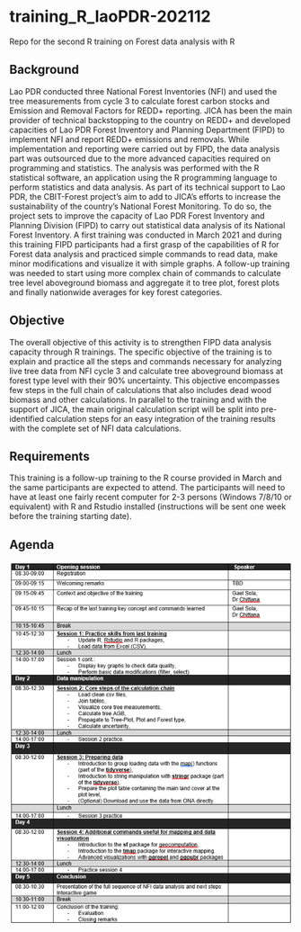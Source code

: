 # training_R_laoPDR-202112

Repo for the second R training on Forest data analysis with R

## Background 

Lao PDR conducted three National Forest Inventories (NFI) and used the tree measurements from cycle 3 to calculate forest carbon stocks and Emission and Removal Factors for REDD+ reporting. JICA has been the main provider of technical backstopping to the country on REDD+ and developed capacities of Lao PDR Forest Inventory and Planning Department (FIPD) to implement NFI and report REDD+ emissions and removals. While implementation and reporting were carried out by FIPD, the data analysis part was outsourced due to the more advanced capacities required on programming and statistics. The analysis was performed with the R statistical software, an application using the R programming language to perform statistics and data analysis. 
As part of its technical support to Lao PDR, the CBIT-Forest project’s aim to add to JICA’s efforts to increase the sustainability of the country’s National Forest Monitoring. To do so, the project sets to improve the capacity of Lao PDR Forest Inventory and Planning Division (FIPD) to carry out statistical data analysis of its National Forest Inventory.
A first training was conducted in March 2021 and during this training FIPD participants had a first grasp of the capabilities of R for Forest data analysis and practiced simple commands to read data, make minor modifications and visualize it with simple graphs. A follow-up training was needed to start using more complex chain of commands to calculate tree level aboveground biomass and aggregate it to tree plot, forest plots and finally nationwide averages for key forest categories.


## Objective

The overall objective of this activity is to strengthen FIPD data analysis capacity through R trainings.
The specific objective of the training is to explain and practice all the steps and commands necessary for analyzing live tree data from NFI cycle 3 and calculate tree aboveground biomass at forest type level with their 90% uncertainty. 
This objective encompasses few steps in the full chain of calculations that also includes dead wood biomass and other calculations. In parallel to the training and with the support of JICA, the main original calculation script will be split into pre-identified calculation steps for an easy integration of the training results with the complete set of NFI data calculations.


## Requirements

This training is a follow-up training to the R course provided in March and the same participants are expected to attend. 
The participants will need to have at least one fairly recent computer for 2-3 persons (Windows 7/8/10 or equivalent) with R and Rstudio installed (instructions will be sent one week before the training starting date).


## Agenda

![](images/agenda.png)

